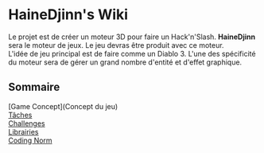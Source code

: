# HaineDjinn's Wiki
Le projet est de créer un moteur 3D pour faire un Hack'n'Slash. **HaineDjinn** sera le moteur de jeux. Le jeu devras être produit avec ce moteur.  
L'idée de jeu principal est de faire comme un Diablo 3. L'une des spécificité du moteur sera de gérer un grand nombre d'entité et d'effet graphique.

## Sommaire 
[Game Concept](Concept du jeu)  
[Tâches](Tâches)  
[Challenges](Challenges)  
[Librairies](Librairies)  
[Coding Norm](Norme)